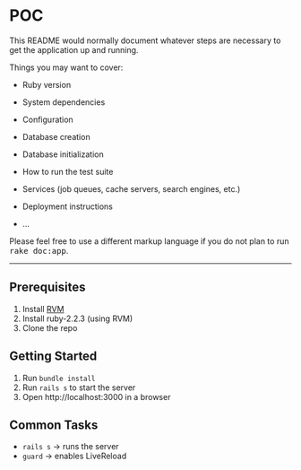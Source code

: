 # POC

This README would normally document whatever steps are necessary to get the
application up and running.

Things you may want to cover:

* Ruby version

* System dependencies

* Configuration

* Database creation

* Database initialization

* How to run the test suite

* Services (job queues, cache servers, search engines, etc.)

* Deployment instructions

* ...


Please feel free to use a different markup language if you do not plan to run
<tt>rake doc:app</tt>.


---

## Prerequisites

1. Install [RVM](https://rvm.io)
1. Install ruby-2.2.3 (using RVM)
1. Clone the repo

## Getting Started

1. Run `bundle install`
1. Run `rails s` to start the server
1. Open http://localhost:3000 in a browser

## Common Tasks

- `rails s` → runs the server
- `guard` → enables LiveReload
